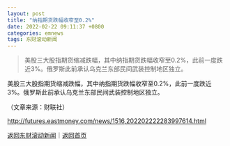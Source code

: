 ```yaml
---
layout: post
title: "纳指期货跌幅收窄至0.2%"
date: 2022-02-22 09:11:37 +0800
categories: emnews
tags: 东财滚动新闻
---
```

> 美股三大股指期货缩减跌幅，其中纳指期货跌幅收窄至0.2%，此前一度跌近3%。俄罗斯此前承认乌克兰东部民间武装控制地区独立。

<p>美股三大股指期货缩减跌幅，其中纳指期货跌幅收窄至0.2%，此前一度跌近3%。俄罗斯此前承认乌克兰东部民间武装控制地区独立。</p><p class="em_media">（文章来源：财联社）</p>

<http://futures.eastmoney.com/news/1516,202202222283997614.html>

[返回东财滚动新闻](//finews.withounder.com/emnews/)｜[返回首页](//finews.withounder.com/)
